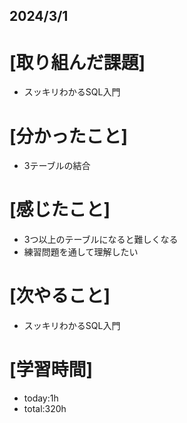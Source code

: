 ## 2024/3/1

# [取り組んだ課題]
- スッキリわかるSQL入門
# [分かったこと]
- 3テーブルの結合
# [感じたこと]  
- 3つ以上のテーブルになると難しくなる
- 練習問題を通して理解したい
# [次やること]
- スッキリわかるSQL入門
# [学習時間]
- today:1h 
- total:320h
